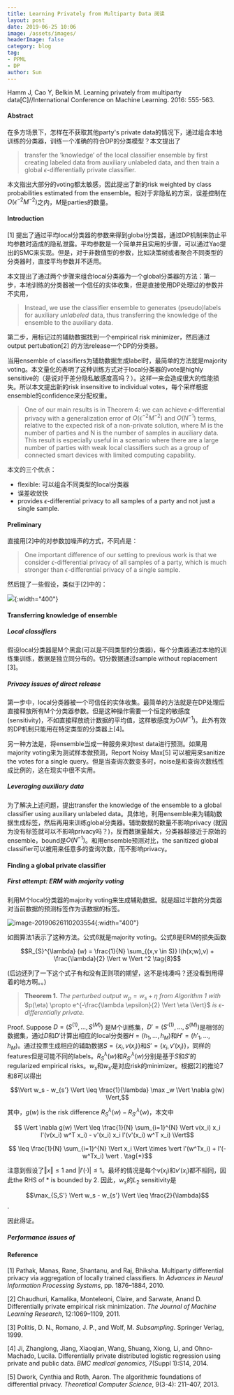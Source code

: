 ```yaml
---
title: Learning Privately from Multiparty Data 阅读
layout: post
date: 2019-06-25 10:06
image: /assets/images/
headerImage: false
category: blog
tag:
- PPML
- DP
author: Sun
---
```


Hamm J, Cao Y, Belkin M. Learning privately from multiparty data[C]//International Conference on Machine Learning. 2016: 555-563.

#### Abstract

在多方场景下，怎样在不获取其他party's private data的情况下，通过组合本地训练的分类器，训练一个准确的符合DP的分类模型？本文提出了

> transfer the ‘knowledge’ of the local classifier ensemble by first creating labeled data from auxiliary unlabeled data, and then train a global $\epsilon$-differentially private classifier.

本文指出大部分的voting都太敏感，因此提出了新的risk weighted by class probabilities estimated from the ensemble。相对于非隐私的方案，误差控制在$O(\epsilon^{-2} M^{-2})$之内，$M$是parties的数量。

#### Introduction

[1] 提出了通过平均local分类器的参数来得到global分类器，通过DP机制来防止平均参数时造成的隐私泄露。平均参数是一个简单并且实用的步骤，可以通过Yao提出的SMC来实现。但是，对于非数值型的参数，比如决策树或者聚合不同类型的分类器时，直接平均参数并不适用。

本文提出了通过两个步骤来组合local分类器为一个global分类器的方法：第一步，本地训练的分类器被一个信任的实体收集，但是直接使用DP处理过的参数并不实用，

> Instead, we use the classifier ensemble to generates (pseudo)labels for auxiliary *unlabeled* data, thus transferring the knowledge of the ensemble to the auxiliary data.

第二步，用标记过的辅助数据找到一个empirical risk minimizer，然后通过output pertubation[2] 的方法release一个DP的分类器。

当用ensemble of classifiers为辅助数据生成label时，最简单的方法就是majority voting。本文量化的表明了这种训练方式对于local分类器的vote是highly sensitive的（是说对于差分隐私敏感度高吗？）。这样一来会造成很大的性能损失。所以本文提出新的risk insensitive to individual votes，每个采样根据ensemble的confidence来分配权重。

> One of our main results is in Theorem 4: we can achieve $\epsilon$-differential privacy with a generalization error of $O(\epsilon^{-2} M^{−2})$ and $O(N^{−1})$ terms, relative to the expected risk of a non-private solution, where M is the number of parties and N is the number of samples in auxiliary data. This result is especially useful in a scenario where there are a large number of parties with weak local classifiers such as a group of connected smart devices with limited computing capability.

本文的三个优点：

* flexible: 可以组合不同类型的local分类器
* 误差收敛快
* provides $\epsilon$-differential privacy to all samples of a party and not just a single sample.

#### Preliminary

直接用[2]中的对参数加噪声的方式，不同点是：

> One important difference of our setting to previous work is that we consider $\epsilon$-differential privacy of all samples of a party, which is much stronger than $\epsilon$-differential privacy of a single sample. 

然后提了一些假设，类似于[2]中的：

![](/assets/images/snapshot4paper/icml16-assume.png){:width="400"}

#### Transferring knowledge of ensemble 

##### Local classifiers

假设local分类器是M个黑盒(可以是不同类型的分类器)，每个分类器通过本地的训练集训练，数据是独立同分布的。切分数据通过sample without replacement [3]。

##### Privacy issues of direct release

第一步中，local分类器被一个可信任的实体收集。最简单的方法就是在DP处理后直接释放所有M个分类器参数。但是这种操作需要一个恒定的敏感度(sensitivity)，不如直接释放统计数据的平均值，这样敏感度为$O(M^{-1})$。此外有效的DP机制只能用在特定类型的分类器上[4]。

另一种方法是，将ensemble当成一种服务来对test data进行预测。如果用majority voting来为测试样本做预测，Report Noisy Max[5] 可以被用来sanitize the votes for a single query。但是当查询次数变多时，noise是和查询次数线性成比例的，这在现实中很不实用。

##### Leveraging auxiliary data

为了解决上述问题，提出transfer the knowledge of the ensemble to a global classifier using auxiliary unlabeled data。具体地，利用ensemble来为辅助数据生成标签，然后再用来训练global分类器。辅助数据的数量不影响privacy (就因为没有标签就可以不影响privacy吗？)，反而数据量越大，分类器越接近于原始的ensemble，bound是$O(N^{-1})$。和用ensemble预测对比，the sanitized global classifier可以被用来任意多的查询次数，而不影响privacy。

#### Finding a global private classifier

##### First attempt: ERM with majority voting

利用M个local分类器的majority voting来生成辅助数据。就是超过半数的分类器对当前数据的预测标签作为该数据的标签。

![image-20190626110203554](/assets/images/snapshot4paper/icml16-alg1.png){:width="400"}

如图算法1表示了这种方法。公式6就是majority voting。公式8是ERM的损失函数

$$R_{S}^{\lambda} (w) = \frac{1}{N} \sum_{(x,v \in S)} l(h(x;w),v) + \frac{\lambda}{2} \Vert w \Vert ^2 \tag{8}$$

(后边还列了一下这个式子有和没有正则项的期望，这不是纯凑吗？还没看到用得着的地方啊。。)

> **Theorem 1.** *The perturbed output* $w_p = w_s + \eta$ *from Algorithm 1 with* $p(\eta) \propto e^{-\frac{\lambda \epsilon}{2} \Vert \eta \Vert}$ *is* $\epsilon$*-differentially private.*

Proof. Suppose $D = (S^{(1)}, \dots, S^{(M)})$ 是M个训练集，$D' = (S'^{(1)}, \dots, S^{(M)})$是相邻的数据集，通过$D$和$D'$计算出相应的local分类器$H = (h_1, \dots, h_M)$和$H' = (h'_1, \dots, h_M)$。通过投票生成相应的辅助数据$S = \{x_i, v(x_i)\}$和$S' = \{x_i, v'(x_i)\}$，同样的features但是可能不同的labels。$R_S^{\lambda} (w)$和$R_{S'}^{\lambda} (w)$分别是基于$S$和$S'$的regularized empirical risks。$w_s$和$w_{s'}$是对应risk的minimizer。根据[2]的推论7和8可以得出

$$\Vert w_s - w_{s'} \Vert \leq \frac{1}{\lambda} \max _w \Vert \nabla g(w) \Vert,$$

其中，$g(w)$ is the risk difference $R_S^{\lambda} (w) - R_{S'}^{\lambda} (w)$，本文中

$$ \Vert \nabla g(w) \Vert  \leq \frac{1}{N} \sum_{i=1}^{N} \Vert v(x_i) x_i l'(v(x_i) w^T x_i) - v'(x_i) x_i l'(v'(x_i) w^T x_i) \Vert$$

$$ \leq \frac{1}{N} \sum_{i=1}^{N} \Vert x_i \Vert \times \vert l'(w^Tx_i) + l'(-w^Tx_i) \vert . \tag{*}$$

注意到假设了$\Vert x \Vert \leq 1 \text{ and } \vert l'(\cdot) \vert \leq 1$。最坏的情况是每个$v(x_i)$和$v'(x_i)$都不相同，因此the RHS of $*$ is bounded by 2. 因此，$w_s$的$L_2$ sensitivity是

$$\max_{S,S'} \Vert w_s - w_{s'} \Vert \leq \frac{2}{\lambda}$$.

因此得证。

##### Performance issues of 





#### Reference

[1] Pathak, Manas, Rane, Shantanu, and Raj, Bhiksha. Multiparty differential privacy via aggregation of locally trained classifiers. In *Advances in Neural Information Processing Systems*, pp. 1876–1884, 2010.

[2] Chaudhuri, Kamalika, Monteleoni, Claire, and Sarwate, Anand D. Differentially private empirical risk minimization. *The Journal of Machine Learning Research*, 12:1069–1109, 2011.

[3] Politis, D. N., Romano, J. P., and Wolf, M. *Subsampling*. Springer Verlag, 1999.

[4] Ji, Zhanglong, Jiang, Xiaoqian, Wang, Shuang, Xiong, Li, and Ohno-Machado, Lucila. Differentially private distributed logistic regression using private and public data. *BMC medical genomics*, 7(Suppl 1):S14, 2014.

[5] Dwork, Cynthia and Roth, Aaron. The algorithmic foundations of differential privacy. *Theoretical Computer Science*, 9(3-4): 211–407, 2013.